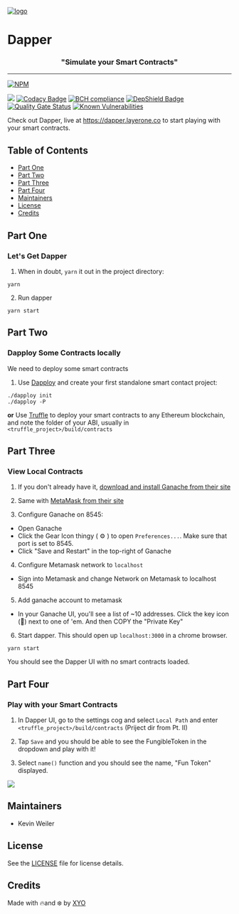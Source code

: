[logo]: https://cdn.xy.company/img/brand/XYO_full_colored.png

[![logo]](https://xyo.network)

# Dapper

<h3 align="center">
  "Simulate your Smart Contracts"
</h3>

---

[![NPM](https://nodei.co/npm/@xyo-network/tool-dapper-react.png)](https://nodei.co/npm/@xyo-network/tool-dapper-react/)

![](https://github.com/XYOracleNetwork/tool-dapper-react/workflows/Build/badge.svg?branch=develop)
[![Codacy Badge](https://api.codacy.com/project/badge/Grade/3a9e6699e32345b983e0233aeb9e73d1)](https://www.codacy.com/app/pllearns/tool-dapper-react?utm_source=github.com&utm_medium=referral&utm_content=XYOracleNetwork/tool-dapper-react&utm_campaign=Badge_Grade) [![BCH compliance](https://bettercodehub.com/edge/badge/XYOracleNetwork/tool-dapper-react?branch=master)](https://bettercodehub.com/results/XYOracleNetwork/tool-dapper-react) [![DepShield Badge](https://depshield.sonatype.org/badges/XYOracleNetwork/tool-dapper-react/depshield.svg)](https://depshield.github.io) [![Quality Gate Status](https://sonarcloud.io/api/project_badges/measure?project=XYOracleNetwork_tool-dapper-react&metric=alert_status)](https://sonarcloud.io/dashboard?id=XYOracleNetwork_tool-dapper-react) [![Known Vulnerabilities](https://snyk.io/test/github/XYOracleNetwork/tool-dapper-react/badge.svg)](https://snyk.io/test/github/XYOracleNetwork/tool-dapper-react)

Check out Dapper, live at https://dapper.layerone.co to start playing with your smart contracts.

## Table of Contents

- [Part One](#part-one)
- [Part Two](#part-two)
- [Part Three](#part-three)
- [Part Four](#part-four)
- [Maintainers](#maintainers)
- [License](#license)
- [Credits](#credits)

## Part One

### Let's Get Dapper

1. When in doubt, `yarn` it out in the project directory:

```
yarn
```

2. Run dapper

```
yarn start
```

## Part Two

### Dapploy Some Contracts locally

We need to deploy some smart contracts

1. Use [Dapploy](https://github.com/XYOracleNetwork/tool-dappdeployer-node) and create your first standalone smart contact project:

```
./dapploy init
./dapploy -P
```

**or** Use [Truffle](https://truffleframework.com) to deploy your smart contracts to any Ethereum blockchain, and note the folder of your ABI, usually in `<truffle_project>/build/contracts`

## Part Three

### View Local Contracts

1. If you don't already have it, [download and install Ganache from their site](https://truffleframework.com/ganache)

2. Same with [MetaMask from their site](https://metamask.io/)

3. Configure Ganache on 8545:

- Open Ganache
- Click the Gear Icon thingy ( ⚙️ ) to open `Preferences...`.
  Make sure that port is set to 8545.
- Click "Save and Restart" in the top-right of Ganache

4. Configure Metamask network to `localhost`

- Sign into Metamask and change Network on Metamask to localhost 8545

5. Add ganache account to metamask

- In your Ganache UI, you'll see a list of ~10 addresses. Click the key icon (🔑) next to one of 'em. And then COPY the "Private Key"

6. Start dapper. This should open up `localhost:3000` in a chrome browser.

```
yarn start
```

You should see the Dapper UI with no smart contracts loaded.

## Part Four

### Play with your Smart Contracts

1. In Dapper UI, go to the settings cog and select `Local Path` and enter `<truffle_project>/build/contracts` (Priject dir from Pt. II)

2. Tap `Save` and you should be able to see the FungibleToken in the dropdown and play with it!

3. Select `name()` function and you should see the name, "Fun Token" displayed.

<img src="https://ipfs.xyo.network/ipfs/QmcyJh9suzmMjiaumeTFRMRV4rzhffNPSkcRharvg6eYPn" />

## Maintainers

- Kevin Weiler

## License

See the [LICENSE](LICENSE) file for license details.

## Credits

Made with 🔥and ❄️ by [XYO](https://www.xyo.network)
